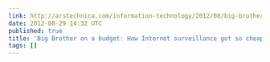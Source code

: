 ```yaml
---
link: http://arstechnica.com/information-technology/2012/08/big-brother-meets-big-data-the-next-wave-in-net-surveillance-tech/
date: 2012-08-29 14:32 UTC
published: true
title: 'Big Brother on a budget: How Internet surveillance got so cheap | Ars Technica'
tags: []
---
```




